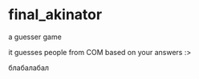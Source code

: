 # final_akinator
a guesser game

it guesses people from COM based on your answers :>
  
  блабалабал
